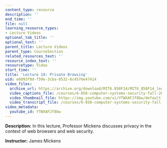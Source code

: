 ```yaml
---
content_type: resource
description: ''
end_time: ''
file: null
learning_resource_types:
- Lecture Videos
optional_tab_title: ''
optional_text: ''
parent_title: Lecture Videos
parent_type: CourseSection
related_resources_text: ''
resource_index_text: ''
resourcetype: Video
start_time: ''
title: 'Lecture 18: Private Browsing'
uid: e6093f0d-f59e-3cba-0532-6c4576e47414
video_files:
  archive_url: https://archive.org/download/MIT6.858F14/MIT6_858F14_lec18_300k.mp4
  video_captions_file: /courses/6-858-computer-systems-security-fall-2014/7e11e002a5d35a7d9099500942b7ed4b_YTWXAFJf8bw.vtt
  video_thumbnail_file: https://img.youtube.com/vi/YTWXAFJf8bw/default.jpg
  video_transcript_file: /courses/6-858-computer-systems-security-fall-2014/e6166a05701d84a31ef45a4ac10559f2_YTWXAFJf8bw.pdf
video_metadata:
  youtube_id: YTWXAFJf8bw
---
```


**Description:** In this lecture, Professor Mickens discusses privacy in the context of web browsers and web security.

**Instructor:** James Mickens